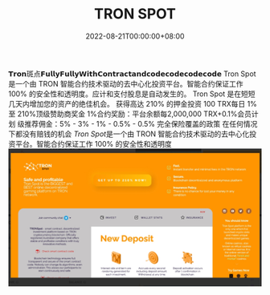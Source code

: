 ﻿---
title: "TRON SPOT"
description: "Tron Spot 是 TRON 网络上最大和最好的在线去中心化游戏平台。"
date: 2022-08-21T00:00:00+08:00
lastmod: 2022-08-21T00:00:00+08:00
draft: false
authors: ["boogArno"]
featuredImage: "tron-spot.png"
tags: ["High risk","TRON SPOT"]
categories: ["nfts"]
nfts: ["High risk"]
blockchain: "TRON"
website: "https://dappradar.com/deeplink/5801"
twitter: "https://twitter.com/SpotTron"
discord: ""
telegram: "https://t.me/tron_cominsoon"
github: ""
youtube: ""
twitch: ""
facebook: "https://www.facebook.com/tronspot"
instagram: ""
reddit: ""
medium: ""
steam: ""
gitbook: ""
googleplay: ""
appstore: ""
status: "Live"
weight: 
lightgallery: true
toc: true
pinned: false
recommend: false
recommend1: false
---
𝗧𝗿𝗼𝗻斑点𝗙𝘂𝗹𝗹𝘆𝗙𝘂𝗹𝗹𝘆𝗪𝗶𝘁𝗵𝗖𝗼𝗻𝘁𝗿𝗮𝗰𝘁𝗮𝗻𝗱𝗰𝗼𝗱𝗲𝗰𝗼𝗱𝗲𝗰𝗼𝗱𝗲𝗰𝗼𝗱𝗲
Tron Spot 是一个由 TRON 智能合约技术驱动的去中心化投资平台。智能合约保证工作 100% 的安全性和透明度。应计和支付股息是自动发生的。 Tron Spot 是在短短几天内增加您的资产的绝佳机会。
获得高达 210% 的押金投资 100 TRX每日 1% 至 210%顶级赞助商奖金 1%合约奖励：平台余额每2,000,000 TRX+0.1%会员计划  级推荐佣金：5% - 3% - 1% - 0.5% - 0.5%  完全保险覆盖的政策  在任何情况下都没有赔钱的机会  *Tron Spot*是一个由 TRON 智能合约技术驱动的去中心化投资平台。智能合约保证工作 100% 的安全性和透明度![1](1.jpg)